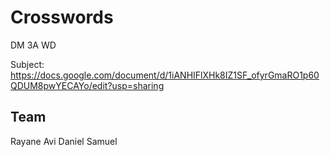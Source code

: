 # Crosswords

DM 3A WD

Subject: https://docs.google.com/document/d/1iANHIFlXHk8IZ1SF_ofyrGmaRO1p60QDUM8pwYECAYo/edit?usp=sharing

## Team 

Rayane
Avi
Daniel
Samuel